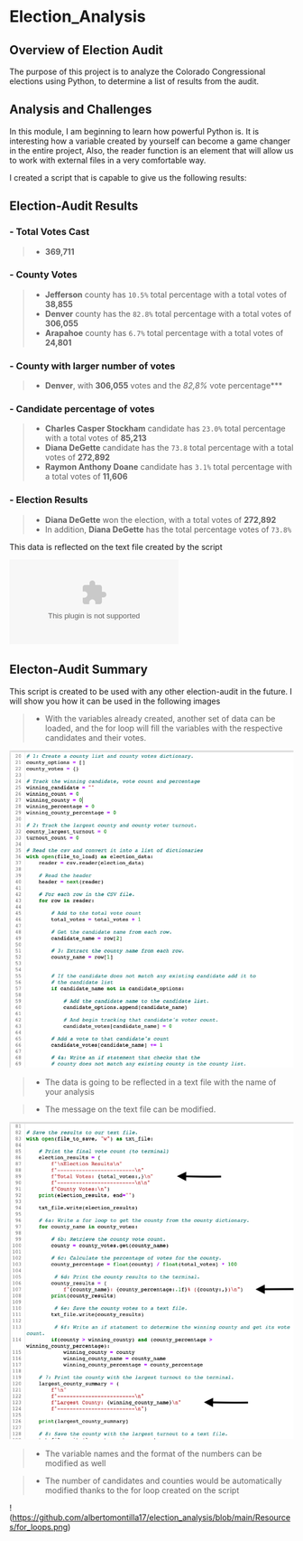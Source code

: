# Election_Analysis


## Overview of Election Audit

The purpose of this project is to analyze the Colorado Congressional elections using Python, to determine a list of results from the audit. 

## Analysis and Challenges

In this module, I am beginning to learn how powerful Python is. It is interesting how a variable created by yourself can become a game changer in the entire project, Also, the reader function is an element that will allow us to work with external files in a very comfortable way.

I created a script that is capable to give us the following results:

## Election-Audit Results

### - Total Votes Cast

> - **369,711**

### - County Votes
    
> - **Jefferson** county has `10.5%` total percentage with a total votes of **38,855**
> - **Denver** county has the `82.8%` total percentage with a total votes of **306,055**
> - **Arapahoe** county has `6.7%` total percentage with a total votes of **24,801**

### - County with larger number of votes

> - **Denver**, with **306,055** votes and the *82,8%* vote percentage***

### - Candidate percentage of votes

> - **Charles Casper Stockham** candidate has `23.0%` total percentage with a total votes of **85,213**
> - **Diana DeGette** candidate has the `73.8` total percentage with a total votes of **272,892**
> - **Raymon Anthony Doane** candidate has `3.1%` total percentage with a total votes of **11,606**

### - Election Results

> - **Diana DeGette** won the election, with a total votes of **272,892**
> - In addition, **Diana DeGette** has the total percentage votes of `73.8%`

This data is reflected on the text file created by the script

![Election Analysis](https://github.com/albertomontilla17/election_analysis/blob/main/Resources/election_results.csv)

## Electon-Audit Summary

This script is created to be used with any other election-audit in the future. I will show you how it can be used in the following images

> - With the variables already created, another set of data can be loaded, and the for loop will fill the variables with the respective candidates and their  votes.

![Empty variables to load](https://github.com/albertomontilla17/election_analysis/blob/main/Resources/variables.png)

> - The data is going to be reflected in a text file with the name of your analysis

> - The message on the text file can be modified.

![Modify text](https://github.com/albertomontilla17/election_analysis/blob/main/Resources/modify_text.png)

> - The variable names and the format of the numbers can be modified as well

> - The number of candidates and counties would be automatically modified thanks to the for loop created on the script

!(https://github.com/albertomontilla17/election_analysis/blob/main/Resources/for_loops.png) 
